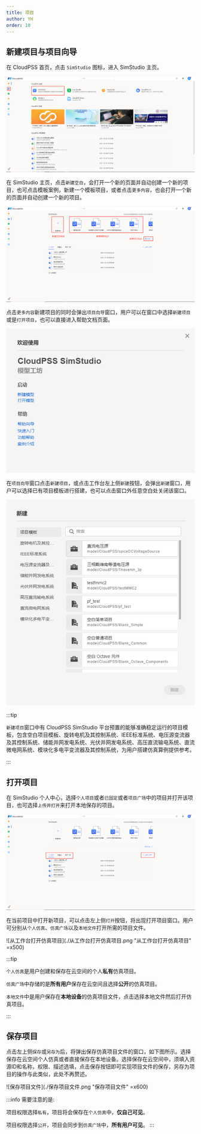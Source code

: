 ```yaml
---
title: 项目
author: YH
order: 10
---
```


## 新建项目与项目向导

在 CloudPSS 首页，点击 `SimStudio` 图标，进入 SimStudio 主页。

![进入 SimStudio 主页](./进入SimStudio主页.png "进入 SimStudio 主页")

在 SimStudio 主页，点击`新建空白`，会打开一个新的页面并自动创建一个新的项目，也可点击模板案例，新建一个模板项目，或者点击`更多内容`，也会打开一个新的页面并自动创建一个新的项目。

![新建项目](./新建项目.png "新建项目")

点击`更多内容`新建项目的同时会弹出`项目向导`窗口，用户可以在窗口中选择`新建项目`或是`打开项目`，也可以直接进入帮助文档页面。

![项目向导窗口](./项目向导窗口.png "项目向导窗口")

在`项目向导`窗口点击`新建项目`，或点击工作台左上侧`新建`按钮，会弹出`新建`窗口，用户可以选择已有项目模板进行搭建，也可以点击窗口外任意空白处关闭该窗口。

![新建模板项目窗口](./新建模板项目窗口.png "新建项目窗口")

:::tip

`新建项目`窗口中有 CloudPSS SimStudio 平台预置的能够准确稳定运行的项目模板，包含空白项目模板、旋转电机及其控制系统、IEEE标准系统、电压源变流器及其控制系统、储能并网发电系统、光伏并网发电系统、高压直流输电系统、直流微电网系统、模块化多电平变流器及其控制系统，为用户搭建仿真算例提供参考。

:::

## 打开项目

在 SimStudio 个人中心，选择`个人项目`或者`已固定`或者`项目广场`中的项目并打开该项目，也可选择`上传并打开`来打开本地保存的项目。

![打开项目](./打开项目.png "打开项目")

在当前项目中打开新项目，可以点击左上侧`打开`按钮，将出现打开项目窗口。用户可分别从`个人仿真`、`仿真广场`以及`本地文件`打开所需的项目文件。

![从工作台打开仿真项目](./从工作台打开仿真项目.png "从工作台打开仿真项目" =x500)


:::tip

`个人仿真`是用户创建和保存在云空间的个人**私有**仿真项目。

`仿真广场`中存储的是**所有用户**保存在云空间且选择**公开**的仿真项目。

`本地文件`中是用户保存在**本地设备**的仿真项目文件，点击选择本地文件然后打开仿真项目。

:::


## 保存项目

点击左上侧`保存`或`另存为`后，将弹出保存仿真项目文件的窗口，如下图所示。选择保存在云空间个人仿真或者直接保存在本地设备。选择保存在云空间中，须填入资源ID和名称，权限、描述选填，点击保存按钮即可实现项目文件的保存，另存为项目的操作与此类似，此处不再赘述。

![保存项目文件](./保存项目文件.png "保存项目文件" =x600)

:::info
需要注意的是:

项目权限选择`私有`，项目将会保存在`个人仿真`中，**仅自己可见**。

项目权限选择`公开`，项目会同步到`仿真广场`中，**所有用户可见**。
:::